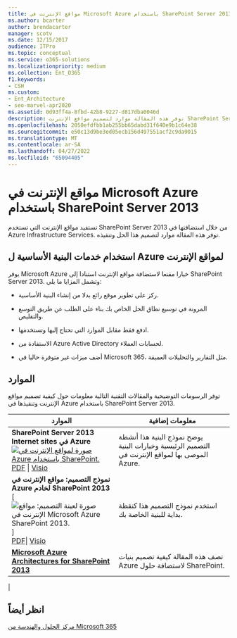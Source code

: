 ```yaml
---
title: مواقع الإنترنت في Microsoft Azure باستخدام SharePoint Server 2013
ms.author: bcarter
author: brendacarter
manager: scotv
ms.date: 12/15/2017
audience: ITPro
ms.topic: conceptual
ms.service: o365-solutions
ms.localizationpriority: medium
ms.collection: Ent_O365
f1.keywords:
- CSH
ms.custom:
- Ent_Architecture
- seo-marvel-apr2020
ms.assetid: 0d93ff4a-8fbd-42b8-9227-d817dba0046d
description: توفر هذه المقالة موارد لتصميم مواقع الإنترنت SharePoint Server 2013 المستضافة في Azure Infrastructure Services وتنفيذها.
ms.openlocfilehash: 2050efdfbb1ab255bb65dabd31f640e9b1c64e38
ms.sourcegitcommit: e50c13d9be3ed05ecb156d497551acf2c9da9015
ms.translationtype: MT
ms.contentlocale: ar-SA
ms.lasthandoff: 04/27/2022
ms.locfileid: "65094405"
---
```

# <a name="internet-sites-in-microsoft-azure-using-sharepoint-server-2013"></a>مواقع الإنترنت في Microsoft Azure باستخدام SharePoint Server 2013

 تستفيد مواقع الإنترنت التي تستخدم SharePoint Server 2013 من خلال استضافتها في Azure Infrastructure Services. توفر هذه المقالة موارد لتصميم هذا الحل وتنفيذه.

## <a name="using-azure-infrastructure-services-for-internet-sites"></a>استخدام خدمات البنية الأساسية ل Azure لمواقع الإنترنت

يوفر Microsoft Azure خيارا مقنعا لاستضافة مواقع الإنترنت استنادا إلى SharePoint Server 2013. وتشمل المزايا ما يلي:

- ركز على تطوير موقع رائع بدلا من إنشاء البنية الأساسية.

- المرونة في توسيع نطاق الحل الخاص بك بناء على الطلب عن طريق التوسع والتقليص.

- ادفع فقط مقابل الموارد التي تحتاج إليها وتستخدمها.

- الاستفادة من Azure Active Directory لحسابات العملاء.

- أضف ميزات غير متوفرة حاليا في Microsoft 365، مثل التقارير والتحليلات العميقة.

## <a name="resources"></a>الموارد

توفر الرسومات التوضيحية والمقالات التقنية التالية معلومات حول كيفية تصميم مواقع الإنترنت وتنفيذها في Azure باستخدام SharePoint Server 2013.

|الموارد|معلومات إضافية|
|---|---|
|**SharePoint Server 2013 Internet sites في Azure** <br/> [![صورة لمواقع الإنترنت في Azure باستخدام SharePoint.](../media/MS-AZ-SPInternetSites.jpg)](https://go.microsoft.com/fwlink/p/?LinkId=392552) <br/> [PDF](https://go.microsoft.com/fwlink/p/?LinkId=392552) \| [Visio](https://go.microsoft.com/fwlink/p/?LinkId=392551)|يوضح نموذج البنية هذا أنشطة التصميم الرئيسية وخيارات البنية الموصى بها لمواقع الإنترنت في Azure.|
|**نموذج التصميم: مواقع الإنترنت في Azure لخادم SharePoint 2013** <br/> [![صورة لعينة التصميم: مواقع الإنترنت في Microsoft Azure SharePoint 2013.](../media/MS-AZ-InternetSitesDesignSample.jpg)] <br/> [PDF](https://go.microsoft.com/fwlink/p/?LinkId=392549)\| [Visio](https://go.microsoft.com/fwlink/p/?LinkId=392548)  |استخدم نموذج التصميم هذا كنقطة بداية للبنية الخاصة بك.|
|**[Microsoft Azure Architectures for SharePoint 2013](microsoft-azure-architectures-for-sharepoint-2013.md)** <br/> |تصف هذه المقالة كيفية تصميم بنيات Azure لاستضافة حلول SharePoint.|
|

## <a name="see-also"></a>انظر أيضاً

[مركز الحلول والهندسة من Microsoft 365](../solutions/index.yml)
